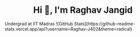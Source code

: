 <h1 align="center">Hi 👋, I'm Raghav Jangid</h1>
<l align="center">Undergrad at IIT Madras</l>
<!
--> ![GitHub Stats](https://github-readme-stats.vercel.app/api?username=Raghav-J402&theme=radical)
<!--
**Raghav-J402/Raghav-J402** is a ✨ _special_ ✨ repository because its `README.md` (this file) appears on your GitHub profile.

Here are some ideas to get you started:

- 🔭 I’m currently working on ...
- 🌱 I’m currently learning ...
- 👯 I’m looking to collaborate on ...
- 🤔 I’m looking for help with ...
- 💬 Ask me about ...
- 📫 How to reach me: ...
- 😄 Pronouns: ...
- ⚡ Fun fact: ...
-->

